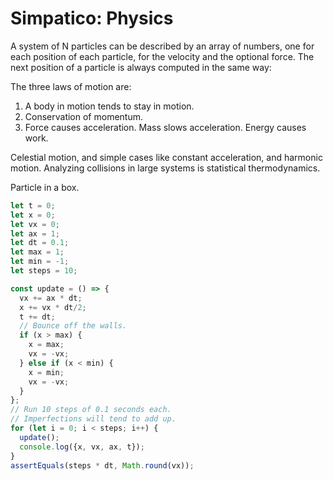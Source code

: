 # Simpatico: Physics

A system of N particles can be described by an array of numbers, one for each position of each particle, for the velocity and the optional force. The next position of a particle is always computed in the same way:

The three laws of motion are:
   1. A body in motion tends to stay in motion.
   2. Conservation of momentum.
   3. Force causes acceleration. Mass slows acceleration. Energy causes work.

Celestial motion, and simple cases like constant acceleration, and harmonic motion.
Analyzing collisions in large systems is statistical thermodynamics.

Particle in a box.

```js
let t = 0;
let x = 0;
let vx = 0;
let ax = 1;
let dt = 0.1;
let max = 1;
let min = -1;
let steps = 10;

const update = () => {
  vx += ax * dt;
  x += vx * dt/2;
  t += dt;
  // Bounce off the walls.
  if (x > max) {
    x = max;
    vx = -vx;
  } else if (x < min) {
    x = min;
    vx = -vx;
  }
};
// Run 10 steps of 0.1 seconds each.
// Imperfections will tend to add up.
for (let i = 0; i < steps; i++) {
  update();
  console.log({x, vx, ax, t});
}
assertEquals(steps * dt, Math.round(vx));

```

